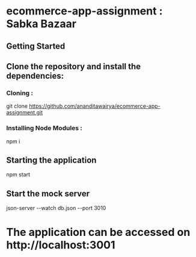 # ecommerce-app-assignment : Sabka Bazaar

## Getting Started

## Clone the repository and install the dependencies:

### Cloning : 

git clone https://github.com/ananditawairya/ecommerce-app-assignment.git

### Installing Node Modules : 

npm i

## Starting the application 

npm start

## Start the mock server

json-server --watch db.json --port 3010

# The application can be accessed on http://localhost:3001
